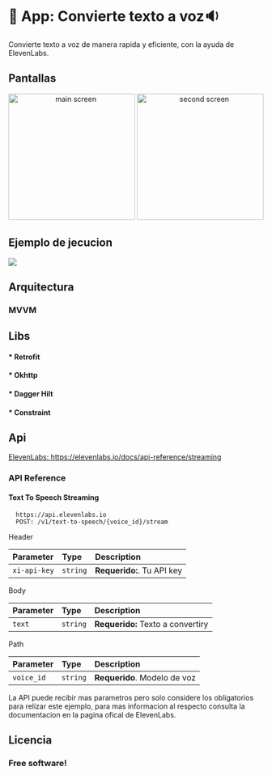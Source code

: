 
# :iphone: App: Convierte texto a voz:sound:

Convierte texto a voz de manera rapida y eficiente, con la ayuda de ElevenLabs.


## Pantallas
<div align="center">
  <img src="https://github.com/JmanuelJ/Resources-Myrepos/blob/main/Functions%20Speech-20240807T201426Z-001/Functions%20Speech/Main-Screen.jpg" height="250" alt="main screen"  />
  <img src="https://github.com/JmanuelJ/Resources-Myrepos/blob/main/Functions%20Speech-20240807T201426Z-001/Functions%20Speech/Second.Screen.jpg" height="250" alt="second screen"  />
</div>

## Ejemplo de jecucion 
[![](https://markdown-videos.deta.dev/youtube/gajkLobZIeI)](https://youtube.com/shorts/gajkLobZIeI?si=dBHOi6DP4QcyRZ6D)

## Arquitectura 
### MVVM

## Libs
#### * Retrofit
#### * Okhttp
#### * Dagger Hilt
#### * Constraint


## Api

[ElevenLabs: ](https://elevenlabs.io/docs/api-reference/streaming) https://elevenlabs.io/docs/api-reference/streaming


### API Reference

#### Text To Speech Streaming

```http
  https://api.elevenlabs.io
  POST: /v1/text-to-speech/{voice_id}/stream
```
Header  

| Parameter | Type     | Description                |
| :-------- | :------- | :------------------------- |
|  `xi-api-key`  | `string` | **Requerido:**. Tu API key |


Body

| Parameter | Type     | Description                |
| :-------- | :------- | :------------------------- |
|  `text`  | `string` | **Requerido:** Texto a convertiry |


Path

| Parameter | Type     | Description                |
| :-------- | :------- | :------------------------- |
|  `voice_id`  | `string` | **Requerido**. Modelo de voz  |


La API puede recibir mas parametros pero solo considere los obligatorios para relizar este ejemplo, para mas informacion al respecto consulta la documentacion en la pagina ofical de ElevenLabs.


## Licencia
### Free software!




